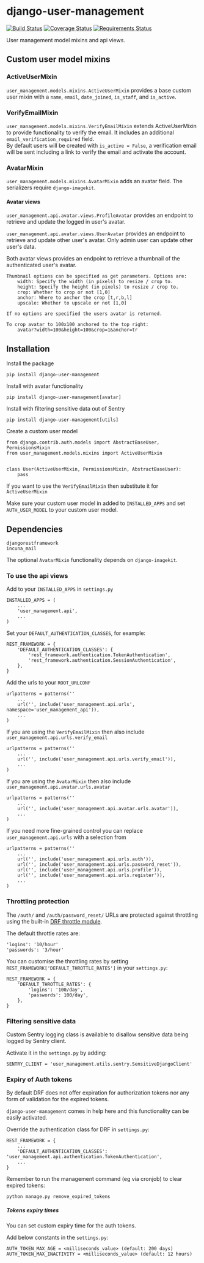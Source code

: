 # django-user-management
[![Build Status](https://travis-ci.org/incuna/django-user-management.png?branch=merge-version)](https://travis-ci.org/incuna/django-user-management) [![Coverage Status](https://coveralls.io/repos/incuna/django-user-management/badge.png?branch=master)](https://coveralls.io/r/incuna/django-user-management?branch=master) [![Requirements Status](https://requires.io/github/incuna/django-user-management/requirements.svg?branch=master)](https://requires.io/github/incuna/django-user-management/requirements/?branch=master)

User management model mixins and api views.

## Custom user model mixins

###  ActiveUserMixin
`user_management.models.mixins.ActiveUserMixin` provides a base custom user
mixin with a `name`, `email`, `date_joined`, `is_staff`, and `is_active`.

###  VerifyEmailMixin
`user_management.models.mixins.VerifyEmailMixin` extends ActiveUserMixin to
provide functionality to verify the email. It includes an additional
`email_verification_required` field.  
By default users will be created with `is_active = False`, a verification email
will be sent including a link to verify the email and activate the account. 

###  AvatarMixin
`user_management.models.mixins.AvatarMixin` adds an avatar field. The 
serializers require `django-imagekit`.

#### Avatar views
`user_management.api.avatar.views.ProfileAvatar` provides an endpoint to retrieve 
and update the logged in user's avatar.

`user_management.api.avatar.views.UserAvatar` provides an endpoint to retrieve 
and update other user's avatar. Only admin user can update other user's data.

Both avatar views provides an endpoint to retrieve a thumbnail of the
authenticated user's avatar.

    Thumbnail options can be specified as get parameters. Options are:
        width: Specify the width (in pixels) to resize / crop to.
        height: Specify the height (in pixels) to resize / crop to.
        crop: Whether to crop or not [1,0]
        anchor: Where to anchor the crop [t,r,b,l]
        upscale: Whether to upscale or not [1,0]

    If no options are specified the users avatar is returned.

    To crop avatar to 100x100 anchored to the top right:
        avatar?width=100&height=100&crop=1&anchor=tr


## Installation
Install the package

    pip install django-user-management

Install with avatar functionality

    pip install django-user-management[avatar]

Install with filtering sensitive data out of Sentry

    pip install django-user-management[utils]


Create a custom user model

    from django.contrib.auth.models import AbstractBaseUser, PermissionsMixin
    from user_management.models.mixins import ActiveUserMixin


    class User(ActiveUserMixin, PermissionsMixin, AbstractBaseUser):
        pass

If you want to use the `VerifyEmailMixin` then substitute it for `ActiveUserMixin`


Make sure your custom user model in added to `INSTALLED_APPS` and set 
`AUTH_USER_MODEL` to your custom user model.


## Dependencies
    
    djangorestframework
    incuna_mail

The optional `AvatarMixin` functionality depends on `django-imagekit`.


### To use the api views
Add to your `INSTALLED_APPS` in `settings.py`

    INSTALLED_APPS = (
        ...
        'user_management.api',
        ...
    )

Set your `DEFAULT_AUTHENTICATION_CLASSES`, for example:

    REST_FRAMEWORK = {
        'DEFAULT_AUTHENTICATION_CLASSES': {
            'rest_framework.authentication.TokenAuthentication',
            'rest_framework.authentication.SessionAuthentication',
        },
    }

Add the urls to your `ROOT_URLCONF`

    urlpatterns = patterns(''
        ...
        url('', include('user_management.api.urls', namespace='user_management_api')),
        ...
    )

If you are using the `VerifyEmailMixin` then also include
`user_management.api.urls.verify_email`

    urlpatterns = patterns(''
        ...
        url('', include('user_management.api.urls.verify_email')),
        ...
    )

If you are using the `AvatarMixin` then also include
`user_management.api.avatar.urls.avatar`

    urlpatterns = patterns(''
        ...
        url('', include('user_management.api.avatar.urls.avatar')),
        ...
    )


If you need more fine-grained control you can replace `user_management.api.urls`
with a selection from

    urlpatterns = patterns(''
        ...
        url('', include('user_management.api.urls.auth')),
        url('', include('user_management.api.urls.password_reset')),
        url('', include('user_management.api.urls.profile')),
        url('', include('user_management.api.urls.register')),
        ...
    )


### Throttling protection
The `/auth/` and `/auth/password_reset/` URLs are protected against throttling
using the built-in [DRF throttle module](http://www.django-rest-framework.org/api-guide/throttling).

The default throttle rates are:
    
    'logins': '10/hour'
    'passwords': '3/hour'

You can customise the throttling rates by setting `REST_FRAMEWORK['DEFAULT_THROTTLE_RATES']`
in your `settings.py`:

    REST_FRAMEWORK = {
        'DEFAULT_THROTTLE_RATES': {
            'logins': '100/day',
            'passwords': 100/day',
        },
    }


### Filtering sensitive data

Custom Sentry logging class is available to disallow sensitive data being logged
by Sentry client.

Activate it in the `settings.py` by adding:

    SENTRY_CLIENT = 'user_management.utils.sentry.SensitiveDjangoClient'


### Expiry of Auth tokens

By default DRF does not offer expiration for authorization tokens nor any form
of validation for the expired tokens.

`django-user-management` comes in help here and this functionality can be
easily activated.

Override the authentication class for DRF in `settings.py`:

    REST_FRAMEWORK = {
        ...
        'DEFAULT_AUTHENTICATION_CLASSES': 'user_management.api.authentication.TokenAuthentication',
        ...
    }

Remember to run the management command (eg via cronjob) to clear expired tokens:

    python manage.py remove_expired_tokens

##### Tokens expiry times

You can set custom expiry time for the auth tokens.

Add below constants in the `settings.py`:

    AUTH_TOKEN_MAX_AGE = <milliseconds_value> (default: 200 days)
    AUTH_TOKEN_MAX_INACTIVITY = <milliseconds_value> (default: 12 hours)
